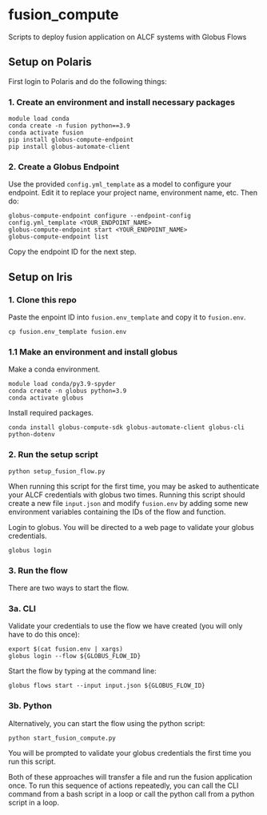 # fusion_compute
Scripts to deploy fusion application on ALCF systems with Globus Flows

## Setup on Polaris
First login to Polaris and do the following things:
### 1. Create an environment and install necessary packages
```
module load conda
conda create -n fusion python==3.9
conda activate fusion
pip install globus-compute-endpoint
pip install globus-automate-client
```
### 2. Create a Globus Endpoint
Use the provided `config.yml_template` as a model to configure your endpoint. Edit it to replace your project name, environment name, etc.  Then do:

```
globus-compute-endpoint configure --endpoint-config config.yml_template <YOUR_ENDPOINT_NAME>
globus-compute-endpoint start <YOUR_ENDPOINT_NAME>
globus-compute-endpoint list
```

Copy the endpoint ID for the next step.

## Setup on Iris
### 1. Clone this repo
Paste the enpoint ID into `fusion.env_template` and copy it to `fusion.env`.

```
cp fusion.env_template fusion.env
```
### 1.1 Make an environment and install globus

Make a conda environment.
```
module load conda/py3.9-spyder
conda create -n globus python=3.9
conda activate globus
```
Install required packages.
```
conda install globus-compute-sdk globus-automate-client globus-cli python-dotenv 
```

### 2. Run the setup script
```
python setup_fusion_flow.py
```

When running this script for the first time, you may be asked to authenticate your ALCF credentials with globus two times.  Running this script should create a new file `input.json` and modify `fusion.env` by adding some new environment variables containing the IDs of the flow and function.

Login to globus.  You will be directed to a web page to validate your globus credentials.
```
globus login
```

### 3. Run the flow
There are two ways to start the flow.
### 3a. CLI
Validate your credentials to use the flow we have created (you will only have to do this once):
```
export $(cat fusion.env | xargs)
globus login --flow ${GLOBUS_FLOW_ID}
```
Start the flow by typing at the command line:
```
globus flows start --input input.json ${GLOBUS_FLOW_ID}
```
### 3b. Python
Alternatively, you can start the flow using the python script:
```
python start_fusion_compute.py
```
You will be prompted to validate your globus credentials the first time you run this script.

Both of these approaches will transfer a file and run the fusion application once.  To run this sequence of actions repeatedly, you can call the CLI command from a bash script in a loop or call the python call from a python script in a loop.
